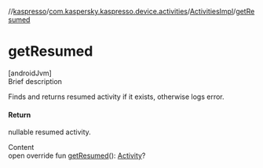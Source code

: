 //[kaspresso](../../index.md)/[com.kaspersky.kaspresso.device.activities](../index.md)/[ActivitiesImpl](index.md)/[getResumed](get-resumed.md)



# getResumed  
[androidJvm]  
Brief description  


Finds and returns resumed activity if it exists, otherwise logs error.



#### Return  


nullable resumed activity.

  
Content  
open override fun [getResumed](get-resumed.md)(): [Activity](https://developer.android.com/reference/kotlin/android/app/Activity.html)?  



